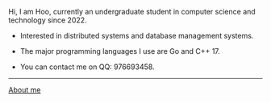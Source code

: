 Hi, I am Hoo, currently an undergraduate student in computer science and technology since 2022.

- Interested in distributed systems and database management systems.

- The major programming languages I use are Go and C++ 17.

- You can contact me on QQ: 976693458.

---

[About me](http://www.henryhoo.cn)
